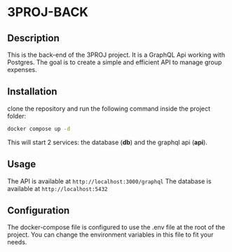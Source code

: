 # 3PROJ-BACK

## Description

This is the back-end of the 3PROJ project. It is a GraphQL Api working with Postgres.
The goal is to create a simple and efficient API to manage group expenses.

## Installation

clone the repository and run the following command inside the project folder:

```bash
docker compose up -d
```

This will start 2 services: the database (**db**) and the graphql api (**api**).

## Usage

The API is available at `http://localhost:3000/graphql`
The database is available at `http://localhost:5432`

## Configuration

The docker-compose file is configured to use the .env file at the root of the project. You can change the environment variables in this file to fit your needs.

